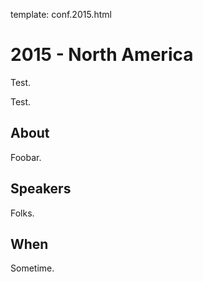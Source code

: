 template: conf.2015.html

# 2015 - North America

Test.

Test.

## About

Foobar.

## Speakers

Folks.

## When

Sometime.
